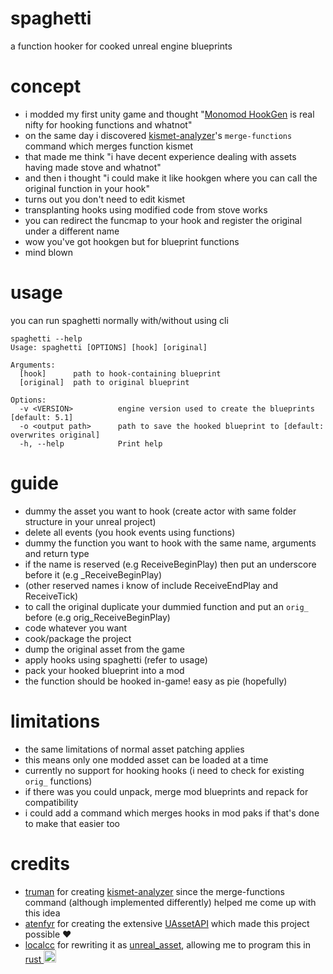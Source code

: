 # spaghetti
a function hooker for cooked unreal engine blueprints

# concept
- i modded my first unity game and thought "[Monomod HookGen](https://github.com/MonoMod/MonoMod/blob/reorganize/docs/RuntimeDetour.HookGen/Usage.md) is real nifty for hooking functions and whatnot"
- on the same day i discovered [kismet-analyzer](https://github.com/trumank/kismet-analyzer)'s `merge-functions` command which merges function kismet
- that made me think "i have decent experience dealing with assets having made stove and whatnot"
- and then i thought "i could make it like hookgen where you can call the original function in your hook"
- turns out you don't need to edit kismet
- transplanting hooks using modified code from stove works
- you can redirect the funcmap to your hook and register the original under a different name
- wow you've got hookgen but for blueprint functions
- mind blown

# usage
you can run spaghetti normally with/without using cli
```
spaghetti --help
Usage: spaghetti [OPTIONS] [hook] [original]

Arguments:
  [hook]      path to hook-containing blueprint
  [original]  path to original blueprint

Options:
  -v <VERSION>          engine version used to create the blueprints [default: 5.1]
  -o <output path>      path to save the hooked blueprint to [default: overwrites original]
  -h, --help            Print help
```

# guide
- dummy the asset you want to hook (create actor with same folder structure in your unreal project)
- delete all events (you hook events using functions)
- dummy the function you want to hook with the same name, arguments and return type
- if the name is reserved (e.g ReceiveBeginPlay) then put an underscore before it (e.g _ReceiveBeginPlay)
- (other reserved names i know of include ReceiveEndPlay and ReceiveTick)
- to call the original duplicate your dummied function and put an `orig_` before (e.g orig_ReceiveBeginPlay)
- code whatever you want
- cook/package the project
- dump the original asset from the game
- apply hooks using spaghetti (refer to usage)
- pack your hooked blueprint into a mod
- the function should be hooked in-game! easy as pie (hopefully)

# limitations
- the same limitations of normal asset patching applies
- this means only one modded asset can be loaded at a time
- currently no support for hooking hooks (i need to check for existing `orig_` functions)
- if there was you could unpack, merge mod blueprints and repack for compatibility
- i could add a command which merges hooks in mod paks if that's done to make that easier too

# credits
- [truman](https://github.com/trumank) for creating [kismet-analyzer](https://github.com/trumank/kismet-analyzer) since the merge-functions command (although implemented differently) helped me come up with this idea
- [atenfyr](https://github.com/atenfyr) for creating the extensive [UAssetAPI](https://github.com/atenfyr/UAssetAPI) which made this project possible ❤️
- [localcc](https://github.com/localcc) for rewriting it as [unreal_asset](https://github.com/AstroTechies/unrealmodding/tree/main/unreal_asset), allowing me to program this in [rust <img src="https://raw.githubusercontent.com/Tarikul-Islam-Anik/Animated-Fluent-Emojis/master/Emojis/Food/Crab.png" width="20" />](https://www.rust-lang.org/)

